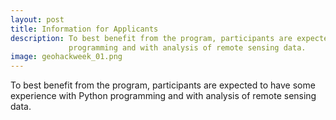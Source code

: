 ```yaml
---
layout: post
title: Information for Applicants
description: To best benefit from the program, participants are expected to have some experience with Python
             programming and with analysis of remote sensing data.
image: geohackweek_01.png
---
```

To best benefit from the program, participants are expected to have some experience with Python programming and with analysis of remote sensing data.

